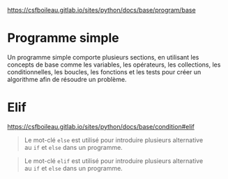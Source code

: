 https://csfboileau.gitlab.io/sites/python/docs/base/program/base
# Programme simple

Un programme simple comporte plusieurs sections, en utilisant les concepts de base comme les variables, les opérateurs, les collections, les conditionnelles, les boucles, les fonctions et les tests pour créer un algorithme afin de résoudre un problème.

# Elif
https://csfboileau.gitlab.io/sites/python/docs/base/condition#elif

> Le mot-clé `else` est utilisé pour introduire plusieurs alternative au `if` et `else` dans un programme.

> Le mot-clé `elif` est utilisé pour introduire plusieurs alternative au `if` et `else` dans un programme.